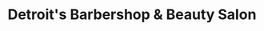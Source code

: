 ---
title: "Detroit's Barbershop & Beauty Salon"
url: /memphis/detroits-barbershop-und-beauty-salon/
shop: Friseur
---